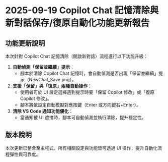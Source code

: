 # 2025-09-19 Copilot Chat 記憶清除與新對話保存/復原自動化功能更新報告

## 功能更新說明
本次針對 Copilot Chat 記憶清除（開啟新對話）流程進行以下功能升級：

1. **自動偵測「保留並繼續」提示**：
   - 腳本於清除 Copilot Chat 記憶時，會自動偵測是否出現「保留並繼續」提示（NewChat_Save.png）。
2. **支援「保留」與「復原」兩種自動操作**：
   - 使用者可於 UI 設定選擇遇到提示時要「保留 Copilot 修改」或「復原 Copilot 修改」。
   - 腳本將依設定自動模擬對應按鍵（Enter 或方向鍵右+Enter）。
3. **清除 VS Code 通知功能優化**：
   - 當通知被 UI 遮擋時，腳本可自動偵測並執行清除，提升穩定性。

## 版本說明
本次更新已整合至主程式，所有相關設定與功能皆可透過 UI 操作，提升自動化流程彈性與可靠度。
